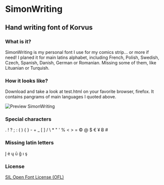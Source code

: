 SimonWriting
============

Hand writing font of Korvus
---------------------------

### What is it?

SimonWriting is my personal font I use for my comics strip... or more if need!
I planed it for main latins alphabet, including French, Polish, Swedish, Czech, Spanish, Danish, German or Romanian.
Missing some of them, like Lituanian or Turquish.

### How it looks like?

Download and take a look at test.html on your favorite browser, firefox. It contains pangrams of main languages I quoted above.

![Preview SimonWriting](https://raw.github.com/korvus/simonWriting/master/preview.png)

### Special characters

. ! ? ; : ( ) { } - + _ [ ] / \ * " ' % < > = © @ $ € ¥ Ƀ #

### Missing latin letters

Į ė ų ū ğ ı ş

### License

[SIL Open Font License (OFL)](http://scripts.sil.org/OFL)
